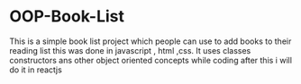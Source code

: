 # OOP-Book-List
This is a simple book list project which people can use to add books to their reading list 
this was done in javascript , html ,css.
It uses classes constructors ans other object oriented concepts while coding 
after this i will do it in reactjs
